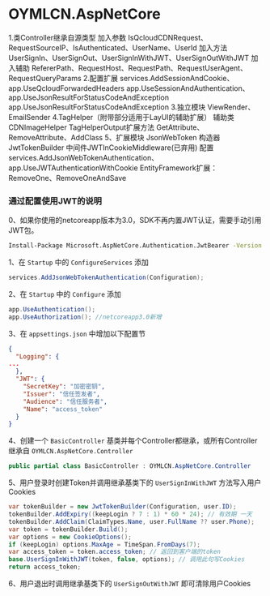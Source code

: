 # OYMLCN.AspNetCore

1.类Controller继承自源类型
加入参数 IsQcloudCDNRequest、RequestSourceIP、IsAuthenticated、UserName、UserId
加入方法 UserSignIn、UserSignOut、UserSignInWithJWT、UserSignOutWithJWT
加入辅助 RefererPath、RequestHost、RequestPath、RequestUserAgent、RequestQueryParams
2.配置扩展
services.AddSessionAndCookie、app.UseQcloudForwardedHeaders
app.UseSessionAndAuthentication、app.UseJsonResultForStatusCodeAndException
app.UseJsonResultForStatusCodeAndException
3.独立模块
ViewRender、EmailSender
4.TagHelper（附带部分适用于LayUI的辅助扩展）
辅助类 CDNImageHelper
TagHelperOutput扩展方法 GetAttribute、RemoveAttribute、AddClass
5、扩展模块
JsonWebToken 构造器JwtTokenBuilder 中间件JWTInCookieMiddleware(已弃用) 配置services.AddJsonWebTokenAuthentication、app.UseJWTAuthenticationWithCookie
EntityFramework扩展：RemoveOne、RemoveOneAndSave



### 通过配置使用JWT的说明

0、如果你使用的netcoreapp版本为3.0，SDK不再内置JWT认证，需要手动引用JWT包。

``` bash
Install-Package Microsoft.AspNetCore.Authentication.JwtBearer -Version 3.0.0
```

1、在 `Startup` 中的 `ConfigureServices` 添加

``` c#
services.AddJsonWebTokenAuthentication(Configuration);
```

2、在 `Startup` 中的 `Configure` 添加

```c#
app.UseAuthentication();
app.UseAuthorization(); //netcoreapp3.0新增
```

3、在 `appsettings.json` 中增加以下配置节

```json
{
  "Logging": {
...
  },
  "JWT": {
    "SecretKey": "加密密钥", 
    "Issuer": "信任签发者",
    "Audience": "信任服务者", 
    "Name": "access_token"
  }
}

```

4、创建一个 `BasicController` 基类并每个Controller都继承，或所有Controller继承自 `OYMLCN.AspNetCore.Controller`

```c#
public partial class BasicController : OYMLCN.AspNetCore.Controller
```

5、用户登录时创建Token并调用继承基类下的 `UserSignInWithJWT` 方法写入用户Cookies

``` c#
var tokenBuilder = new JwtTokenBuilder(Configuration, user.ID);
tokenBuilder.AddExpiry((keepLogin ? 7 : 1) * 60 * 24); // 有效期 一天
tokenBuilder.AddClaim(ClaimTypes.Name, user.FullName ?? user.Phone);
var token = tokenBuilder.Build();
var options = new CookieOptions();
if (keepLogin) options.MaxAge = TimeSpan.FromDays(7);
var access_token = token.access_token; // 返回到客户端的token
base.UserSignInWithJWT(token, false, options); // 调用此句写Cookies
return access_token;
```

6、用户退出时调用继承基类下的 `UserSignOutWithJWT` 即可清除用户Cookies


